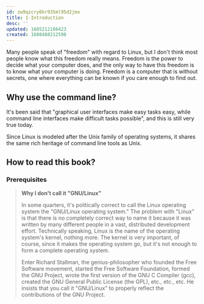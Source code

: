 ```yaml
---
id: zw9qzcry6hr935ml95d2jmx
title: 1-Introduction
desc: ''
updated: 1685212186423
created: 1680488212598
---
```


Many people speak of "freedom" with regard to Linux, but I don't think most people know what this freedom really means. Freedom is the power to decide what your computer does, and the only way to have this freedom is to know what your computer is doing. Freedom is a computer that is without secrets, one where everything can be known if you care enough to find out.

## Why use the command line?

It's been said that "graphical user interfaces make easy tasks easy, while command line interfaces make difficult tasks
possible", and this is still very true today.

Since Linux is modeled after the Unix family of operating systems, it shares the same rich heritage of command line tools as Unix.

## How to read this book?

### Prerequisites

> **Why I don't call it "GNU/Linux"**
>
> In some quarters, it's politically correct to call the Linux operating system the "GNU/Linux operating system." The problem with "Linux" is that there is no completely correct way to name it because it was written by many different people in a vast, distributed development effort. Technically speaking, Linux is the name of the operating system's kernel, nothing more. The kernel is very important, of course, since it makes the operating system go, but it's not enough to form a complete operating system.
>
> Enter Richard Stallman, the genius-philosopher who founded the Free Software movement, started the Free Software Foundation, formed the GNU Project, wrote the first version of the GNU C Compiler (gcc), created the GNU General Public License (the GPL), etc., etc., etc. He insists that you call it "GNU/Linux" to properly reflect the contributions of the GNU Project.
